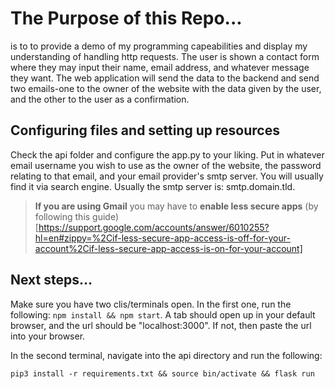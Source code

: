 # The Purpose of this Repo...

is to to provide a demo of my programming capeabilities and display my understanding of handling http requests. The user is shown a contact form where they may input their name, email address, and whatever message they want. The web application will send the data to the backend and send two emails-one to the owner of the website with the data given by the user, and the other to the user as a confirmation.

## Configuring files and setting up resources

Check the api folder and configure the app.py to your liking. Put in whatever email username you wish to use as the owner of the website, the password relating to that email, and your email provider's smtp server. You will usually find it via search engine. Usually the smtp server is: smtp.domain.tld.

>**If you are using Gmail** you may have to **enable less secure apps** (by following this guide)[https://support.google.com/accounts/answer/6010255?hl=en#zippy=%2Cif-less-secure-app-access-is-off-for-your-account%2Cif-less-secure-app-access-is-on-for-your-account]

## Next steps...

Make sure you have two clis/terminals open. In the first one, run the following: `npm install && npm start`.
A tab should open up in your default browser, and the url should be "localhost:3000". If not, then paste the url into your browser.

In the second terminal, navigate into the api directory and run the following:

`pip3 install -r requirements.txt && source bin/activate && flask run`
